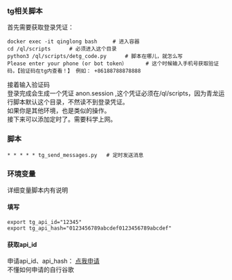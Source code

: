### tg相关脚本   
首先需要获取登录凭证：    
```
docker exec -it qinglong bash     # 进入容器    
cd /ql/scripts      # 必须进入这个目录    
python3 /ql/scripts/detg_code.py      # 脚本在哪儿，就怎么写    
Please enter your phone (or bot token）      # 这个时候输入手机号获取验证码，【验证码在tg内查看！】 例如： +86188788878888    
```
接着输入验证码     
登录完成会生成一个凭证 anon.session ,这个凭证必须在/ql/scripts，因为青龙运行脚本默认这个目录，不然读不到登录凭证。      
如果你是其他环境，也是类似的操作。    
接下来可以添加定时了。需要科学上网。
### 脚本
```
* * * * * tg_send_messages.py   # 定时发送消息
```
### 环境变量
详细变量脚本内有说明  
#### 填写
```
export tg_api_id="12345"    
export tg_api_hash="0123456789abcdef0123456789abcdef"  
```   
#### 获取api_id
申请api_id、api_hash： [点我申请](https://my.telegram.org/auth?to=apps)       
不懂如何申请的自行谷歌     

